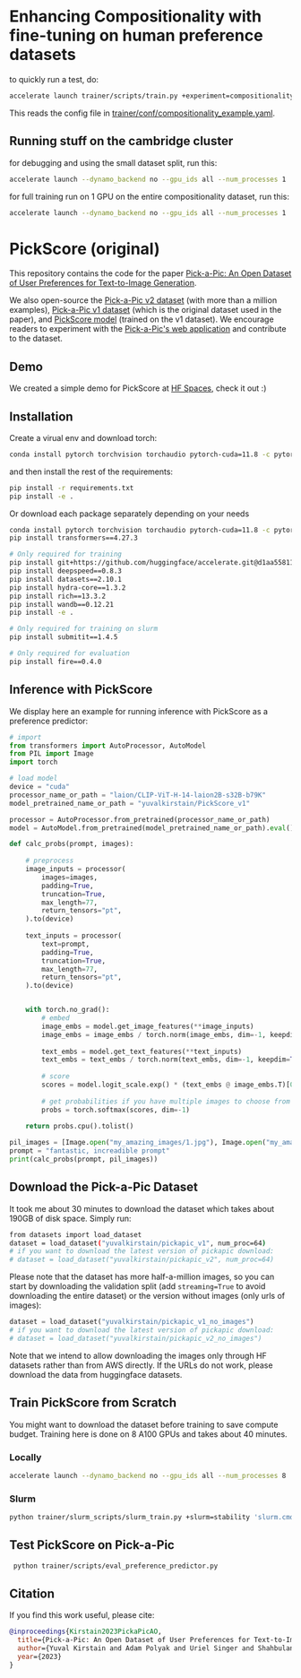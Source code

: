 # Enhancing Compositionality with fine-tuning on human preference datasets

to quickly run a test, do:

```bash
accelerate launch trainer/scripts/train.py +experiment=compositionality_example output_dir=compositionality_example_output
```

This reads the config file in [trainer/conf/compositionality_example.yaml](trainer/conf/experiment/compositionality_example.yaml). 

## Running stuff on the cambridge cluster

for debugging and using the small dataset split, run this:
```bash
accelerate launch --dynamo_backend no --gpu_ids all --num_processes 1  --num_machines 1 --use_deepspeed trainer/scripts/train.py +experiment=compositionality_example output_dir=/rds/project/rds-lSmP1cwRttU/vu214/reward-models-compositionality-resources/pickscore_trained_model_outputs
```

for full training run on 1 GPU on the entire compositionality dataset, run this:
```bash
accelerate launch --dynamo_backend no --gpu_ids all --num_processes 1  --num_machines 1 --use_deepspeed trainer/scripts/train.py +experiment=compositionality_full output_dir=/rds/project/rds-lSmP1cwRttU/vu214/reward-models-compositionality-resources/pickscore_trained_model_outputs_full_dataset_no_filtering
```

# PickScore (original)
This repository contains the code for the paper [Pick-a-Pic: An Open Dataset of User Preferences for Text-to-Image Generation](https://arxiv.org/abs/2305.01569). 

We also open-source the [Pick-a-Pic v2 dataset](https://huggingface.co/datasets/yuvalkirstain/pickapic_v2) (with more than a million examples), [Pick-a-Pic v1 dataset](https://huggingface.co/datasets/yuvalkirstain/pickapic_v1) (which is the original dataset used in the paper), and [PickScore model](https://huggingface.co/yuvalkirstain/PickScore_v1) (trained on the v1 dataset). We encourage readers to experiment with the [Pick-a-Pic's web application](https://pickapic.io/) and contribute to the dataset.

## Demo
We created a simple demo for PickScore at [HF Spaces](https://huggingface.co/spaces/yuvalkirstain/PickScore), check it out :)

## Installation
Create a virual env and download torch:

```bash
conda install pytorch torchvision torchaudio pytorch-cuda=11.8 -c pytorch -c nvidia
```

and then install the rest of the requirements:
```bash
pip install -r requirements.txt
pip install -e .
```

Or download each package separately depending on your needs
```bash
conda install pytorch torchvision torchaudio pytorch-cuda=11.8 -c pytorch -c nvidia
pip install transformers==4.27.3 

# Only required for training
pip install git+https://github.com/huggingface/accelerate.git@d1aa558119859c4b205a324afabaecabd9ef375e
pip install deepspeed==0.8.3
pip install datasets==2.10.1
pip install hydra-core==1.3.2 
pip install rich==13.3.2
pip install wandb==0.12.21
pip install -e .

# Only required for training on slurm
pip install submitit==1.4.5

# Only required for evaluation
pip install fire==0.4.0
```



## Inference with PickScore
We display here an example for running inference with PickScore as a preference predictor:
```python
# import
from transformers import AutoProcessor, AutoModel
from PIL import Image
import torch

# load model
device = "cuda"
processor_name_or_path = "laion/CLIP-ViT-H-14-laion2B-s32B-b79K"
model_pretrained_name_or_path = "yuvalkirstain/PickScore_v1"

processor = AutoProcessor.from_pretrained(processor_name_or_path)
model = AutoModel.from_pretrained(model_pretrained_name_or_path).eval().to(device)

def calc_probs(prompt, images):
    
    # preprocess
    image_inputs = processor(
        images=images,
        padding=True,
        truncation=True,
        max_length=77,
        return_tensors="pt",
    ).to(device)
    
    text_inputs = processor(
        text=prompt,
        padding=True,
        truncation=True,
        max_length=77,
        return_tensors="pt",
    ).to(device)


    with torch.no_grad():
        # embed
        image_embs = model.get_image_features(**image_inputs)
        image_embs = image_embs / torch.norm(image_embs, dim=-1, keepdim=True)
    
        text_embs = model.get_text_features(**text_inputs)
        text_embs = text_embs / torch.norm(text_embs, dim=-1, keepdim=True)
    
        # score
        scores = model.logit_scale.exp() * (text_embs @ image_embs.T)[0]
        
        # get probabilities if you have multiple images to choose from
        probs = torch.softmax(scores, dim=-1)
    
    return probs.cpu().tolist()

pil_images = [Image.open("my_amazing_images/1.jpg"), Image.open("my_amazing_images/2.jpg")]
prompt = "fantastic, increadible prompt"
print(calc_probs(prompt, pil_images))
```

## Download the Pick-a-Pic Dataset

It took me about 30 minutes to download the dataset which takes about 190GB of disk space. Simply run: 
```bash
from datasets import load_dataset
dataset = load_dataset("yuvalkirstain/pickapic_v1", num_proc=64)
# if you want to download the latest version of pickapic download:
# dataset = load_dataset("yuvalkirstain/pickapic_v2", num_proc=64)
```

Please note that the dataset has more half-a-million images, so you can start by downloading the validation split (add `streaming=True` to avoid downloading the entire dataset) or the version without images (only urls of images):
```python
dataset = load_dataset("yuvalkirstain/pickapic_v1_no_images")
# if you want to download the latest version of pickapic download:
# dataset = load_dataset("yuvalkirstain/pickapic_v2_no_images")
```

Note that we intend to allow downloading the images only through HF datasets rather than from AWS directly. If the URLs do not work, please download the data from huggingface datasets.

## Train PickScore from Scratch
You might want to download the dataset before training to save compute budget. 
Training here is done on 8 A100 GPUs and takes about 40 minutes.

### Locally
```bash
accelerate launch --dynamo_backend no --gpu_ids all --num_processes 8  --num_machines 1 --use_deepspeed trainer/scripts/train.py +experiment=clip_h output_dir=output```
```

### Slurm
```bash
python trainer/slurm_scripts/slurm_train.py +slurm=stability 'slurm.cmd="+experiment=clip_h"'
```

## Test PickScore on Pick-a-Pic
```bash
 python trainer/scripts/eval_preference_predictor.py
```

## Citation
If you find this work useful, please cite:
```bibtex
@inproceedings{Kirstain2023PickaPicAO,
  title={Pick-a-Pic: An Open Dataset of User Preferences for Text-to-Image Generation},
  author={Yuval Kirstain and Adam Polyak and Uriel Singer and Shahbuland Matiana and Joe Penna and Omer Levy},
  year={2023}
}
```
